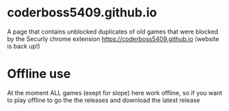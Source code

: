 # coderboss5409.github.io
A page that contains unblocked duplicates of old games that were blocked by the Securly chrome extension
https://coderboss5409.github.io (website is back up!) 

# Offline use
At the moment ALL games (exept for slope) here work offline, so if you want to play offline to go the the releases and download the latest release
